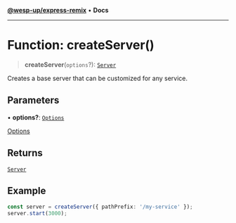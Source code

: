 [**@wesp-up/express-remix**](../README.md) • **Docs**

---

# Function: createServer()

> **createServer**(`options`?): [`Server`](../classes/Server.md)

Creates a base server that can be customized for any service.

## Parameters

• **options?**: [`Options`](../interfaces/Options.md)

[Options](../interfaces/Options.md)

## Returns

[`Server`](../classes/Server.md)

## Example

```typescript
const server = createServer({ pathPrefix: '/my-service' });
server.start(3000);
```
